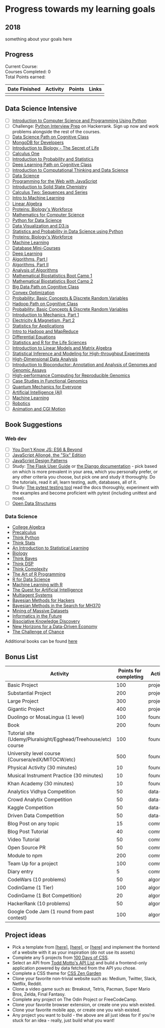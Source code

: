 # Progress towards my learning goals

## 2018

something about your goals here

## Progress

Current Course:    
Courses Completed: 0  
Total Points earned: 

| Date Finished | Activity                  | Points | Links  |           
| ------------- | ------------------------- | ------ | ------------------------------------------- |
|  |  |  |  |


## Data Science Intensive
- [ ] [Introduction to Computer Science and Programming Using Python](https://www.edx.org/course/introduction-computer-science-mitx-6-00-1x-11)
- [ ]  Challenge: [Python Interview Prep](https://www.hackerrank.com/chingu-challenge-3) on Hackerrank. Sign up now and work problems alongside the rest of the courses.
- [ ] [Data Science Path on Cognitive Class](https://cognitiveclass.ai/learn/data-science/)
- [ ] [MongoDB for Developers](https://university.mongodb.com/courses/M101P/about)
- [ ] [Introduction to Biology - The Secret of Life](https://www.edx.org/course/introduction-biology-secret-life-mitx-7-00x-6)
- [ ] [Calculus One](https://www.coursera.org/learn/calculus1)
- [ ] [Introduction to Probability and Statistics](https://ocw.mit.edu/courses/mathematics/18-05-introduction-to-probability-and-statistics-spring-2014/index.htm)
- [ ] [Deep Learning Path on Cognitive Class](https://cognitiveclass.ai/learn/deep-learning/)
- [ ] [Introduction to Computational Thinking and Data Science](https://www.edx.org/course/introduction-computational-thinking-data-mitx-6-00-2x-6)
- [ ] [Data Science](http://cs109.github.io/2015/)
- [ ] [Programming for the Web with JavaScript](https://www.edx.org/course/programming-web-javascript-pennx-sd4x)
- [ ] [Introduction to Solid State Chemistry](https://ocw.mit.edu/courses/materials-science-and-engineering/3-091sc-introduction-to-solid-state-chemistry-fall-2010/index.htm)
- [ ] [Calculus Two: Sequences and Series](https://www.coursera.org/learn/advanced-calculus)
- [ ] [Intro to Machine Learning](https://www.udacity.com/course/intro-to-machine-learning--ud120)
- [ ] [Linear Algebra](https://ocw.mit.edu/courses/mathematics/18-06sc-linear-algebra-fall-2011/)
- [ ] [Proteins: Biology's Workforce](https://www.edx.org/course/proteins-biologys-workforce-ricex-bioc300-1x-2)
- [ ] [Mathematics for Computer Science](https://ocw.mit.edu/courses/electrical-engineering-and-computer-science/6-042j-mathematics-for-computer-science-spring-2015/index.htm)
- [ ] [Python for Data Science](https://www.edx.org/course/python-data-science-uc-san-diegox-dse200x)
- [ ] [Data Visualization and D3.js](https://www.udacity.com/course/data-visualization-and-d3js--ud507)
- [ ] [Statistics and Probability in Data Science using Python](https://www.edx.org/course/statistics-probability-data-science-uc-san-diegox-dse210x)
- [ ] [Proteins: Biology's Workforce](https://www.edx.org/course/proteins-biologys-workforce-ricex-bioc300-1x-2)
- [ ] [Machine Learning](https://www.coursera.org/learn/machine-learning)
- [ ] [Database Mini-Courses](https://lagunita.stanford.edu/courses/DB/2014/SelfPaced/about)
- [ ] [Deep Learning](https://www.udacity.com/course/deep-learning--ud730)
- [ ] [Algorithms, Part I](https://www.coursera.org/learn/algorithms-part1)
- [ ] [Algorithms, Part II](https://www.coursera.org/learn/algorithms-part2)
- [ ] [Analysis of Algorithms](https://www.coursera.org/learn/analysis-of-algorithms)
- [ ] [Mathematical Biostatistics Boot Camp 1](https://www.coursera.org/learn/biostatistics)
- [ ] [Mathematical Biostatistics Boot Camp 2](https://www.coursera.org/learn/biostatistics-2)
- [ ] [Big Data Path on Cognitive Class](https://cognitiveclass.ai/learn/big-data/)
- [ ] [Convex Optimization](https://lagunita.stanford.edu/courses/Engineering/CVX101/Winter2014/about)
- [ ] [Probability: Basic Concepts & Discrete Random Variables](https://www.edx.org/course/probability-basic-concepts-discrete-purduex-416-1x-1)
- [ ] [Hadoop Path on Cognitive Class](https://cognitiveclass.ai/learn/hadoop/)
- [ ] [Probability: Basic Concepts & Discrete Random Variables](https://www.edx.org/course/probability-basic-concepts-discrete-purduex-416-1x-1)
- [ ] [Introduction to Mechanics, Part 1](https://www.edx.org/course/introduction-mechanics-part-1-ricex-phys-101-1x)
- [ ] [Electricity & Magnetism, Part 2](https://www.edx.org/course/electricity-magnetism-part-2-ricex-phys102-2x-0)
- [ ] [Statistics for Applications](https://ocw.mit.edu/courses/mathematics/18-650-statistics-for-applications-fall-2016/index.htm)
- [ ] [Intro to Hadoop and MapReduce](https://www.udacity.com/course/intro-to-hadoop-and-mapreduce--ud617)
- [ ] [Differential Equations](https://ocw.mit.edu/courses/mathematics/18-03sc-differential-equations-fall-2011/)
- [ ] [Statistics and R for the Life Sciences](https://www.edx.org/course/statistics-r-harvardx-ph525-1x-0)
- [ ] [Introduction to Linear Models and Matrix Algebra](https://www.edx.org/course/introduction-linear-models-matrix-harvardx-ph525-2x-1)
- [ ] [Statistical Inference and Modeling for High-throughput Experiments](https://www.edx.org/course/statistical-inference-modeling-high-harvardx-ph525-3x-0)
- [ ] [High-Dimensional Data Analysis](https://www.edx.org/course/high-dimensional-data-analysis-harvardx-ph525-4x-0)
- [ ] [Introduction to Bioconductor: Annotation and Analysis of Genomes and Genomic Assays](https://www.edx.org/course/introduction-bioconductor-annotation-harvardx-ph525-5x-0)
- [ ] [High-performance Computing for Reproducible Genomics](https://www.edx.org/course/high-performance-computing-reproducible-harvardx-ph525-6x-0)
- [ ] [Case Studies in Functional Genomics](https://www.edx.org/course/case-studies-functional-genomics-harvardx-ph525-7x-0)
- [ ] [Quantum Mechanics for Everyone](https://www.edx.org/course/quantum-mechanics-everyone-georgetownx-phyx-008-01x)
- [ ] [Artificial Intelligence (AI)](https://www.edx.org/course/artificial-intelligence-ai-columbiax-csmm-101x-1)
- [ ] [Machine Learning](https://www.edx.org/course/machine-learning-columbiax-csmm-102x-1)
- [ ] [Robotics](https://www.edx.org/course/robotics-columbiax-csmm-103x-0)
- [ ] [Animation and CGI Motion](https://www.edx.org/course/animation-cgi-motion-columbiax-csmm-104x-0)

## Book Suggestions

### Web dev

- [ ]  [You Don't Know JS: ES6 & Beyond](https://github.com/getify/You-Dont-Know-JS/blob/master/es6%20&%20beyond/README.md#you-dont-know-js-es6--beyond)  
- [ ]  [JavaScript Allongé, the "Six" Edition](https://leanpub.com/javascriptallongesix)
- [ ]  [JavaScript Design Patterns](https://addyosmani.com/resources/essentialjsdesignpatterns/book/)
- [ ]  Study: [The Flask User Guide](http://flask.pocoo.org/docs/0.12/) or [the Django documentation](https://docs.djangoproject.com/en/1.11/) - pick based on which is more prevalent in your area, which you personally prefer, or any other criteria you choose, but pick one and study it thoroughly. Do the tutorials, read it all, learn testing, auth, databases, all of it.
- [ ]  Study: [The pytest testing tool](https://docs.pytest.org/en/latest/) read the docs thoroughly, experiment with the examples and become proficient with pytest (including unittest and nose).
- [ ]  [Open Data Structures](http://www.aupress.ca/books/120226/ebook/99Z_Morin_2013-Open_Data_Structures.pdf)

### Data Science

* [College Algebra](https://openstax.org/details/books/college-algebra)
* [Precalculus](https://openstax.org/details/books/precalculus)
* [Think Python](http://greenteapress.com/thinkpython2/thinkpython2.pdf)
* [Think Stats](http://greenteapress.com/thinkstats2/thinkstats2.pdf)
* [An Introduction to Statistical Learning](http://www-bcf.usc.edu/~gareth/ISL/ISLR%20Sixth%20Printing.pdf)
* [Biology](https://openstax.org/details/books/biology)
* [Think Bayes](http://www.greenteapress.com/thinkbayes/thinkbayes.pdf)
* [Think DSP](http://greenteapress.com/thinkdsp/thinkdsp.pdf)
* [Think Complexity](http://greenteapress.com/complexity2/thinkcomplexity2.pdf)
* [The Art of R Programming](http://heather.cs.ucdavis.edu/~matloff/132/NSPpart.pdf)
* [R for Data Science](http://r4ds.had.co.nz/)
* [Machine Learning with R](https://vk.com/doc168073_317718618?hash=90cd2a2976f079b1e7&dl=43db8b80daa2831cc1)
* [The Quest for Artificial Intelligence](http://ai.stanford.edu/~nilsson/QAI/qai.pdf)
* [Multiagent Systems](http://www.masfoundations.org/download.html)
* [Bayesian Methods for Hackers](https://github.com/CamDavidsonPilon/Probabilistic-Programming-and-Bayesian-Methods-for-Hackers)
* [Bayesian Methods in the Search for MH370](https://link.springer.com/book/10.1007/978-981-10-0379-0)
* [Mining of Massive Datasets](http://infolab.stanford.edu/~ullman/mmds/book.pdf)
* [Informatics in the Future](https://link.springer.com/book/10.1007%2F978-3-319-55735-9)
* [Bisociative Knowledge Discovery](https://link.springer.com/book/10.1007%2F978-3-642-31830-6)
* [New Horizons for a Data-Driven Economy](https://link.springer.com/book/10.1007%2F978-3-319-21569-3)
* [The Challenge of Chance](https://link.springer.com/book/10.1007/978-3-319-26300-7)

Additional books can be found [here](https://github.com/P1xt/speedstudy/blob/master/book-lists.md)

## Bonus List

| Activity                                    | Points for completing | Activity type |
| ------------------------------------------- | --------------------- | ------------- |
| Basic Project                               | 100                   | project       |
| Substantial Project                         | 200                   | project       |
| Large Project                               | 300                   | project       |
| Gigantic Project                            | 400                   | project       |
| Duolingo or MosaLingua (1 level)            | 100                   | foundation    |
| Book                                        | 200                   | foundation    |
| Tutorial site (Udemy/Pluralsight/Egghead/Treehouse/etc) course                            | 100                   | foundation    |
| University level course (Coursera/edX/MITOCW/etc)                    | 500                   | foundation    |
| Physical Activity (30 minutes)                          | 10                    | foundation    |
| Musical Instrument Practice (30 minutes)                          | 10                    | foundation    |
| Khan Academy (30 minutes)                          | 10                    | foundation    |
| Analytics Vidhya Competition                | 50                    | data-science  |
| Crowd Analytix Competition                  | 50                    | data-science  |
| Kaggle Competition                          | 50                    | data-science  |
| Driven Data Competition                     | 50                    | data-science  |
| Blog Post on any topic                      | 15                    | communication |
| Blog Post Tutorial                          | 40                    | communication |
| Video Tutorial                              | 50                    | communication |
| Open Source PR                              | 50                    | communication |
| Module to npm                               | 200                   | communication |
| Team Up for a project                       | 100                   | communication |
| Diary entry                                 | 5                     | communication |
| CodeWars (10 problems)                      | 50                    | algorithms    |
| CodinGame (1 Tier)                          | 100                   | algorithms    |
| CodinGame (1 Bot Competition)               | 20                    | algorithms    |
| HackerRank (10 problems)                    | 50                    | algorithms    |
| Google Code Jam (1 round from past contest) | 100                   | algorithms    |

## Project ideas

*   Pick a template from [\[here\]](https://freebiesbug.com/psd-freebies/website-template/), [\[here\]](http://www.os-templates.com/free-website-templates), or [\[here\]](http://www.os-templates.com/free-website-templates) and implement the frontend of a website with it as your inspiration (do not use its assets)
*   Complete any 5 projects from [100 Days of CSS](https://100dayscss.com/).
*   Select an API from [Todd Motto's API List](https://github.com/toddmotto/public-apis) and build a frontend-only application powered by data fetched from the API you chose.
*   Complete a CSS theme for [CSS Zen Garden](http://www.csszengarden.com/)
*   Clone your favorite non-trivial website such as: Medium, Twitter, Slack, Netflix, Reddit.
*   Clone a video game such as: Breakout, Tetris, Pacman, Super Mario Bros, Zelda, Final Fantasy.
*   Complete any project on The Odin Project or FreeCodeCamp.
*   Clone your favorite browser extension, or create one you wish existed.
*   Clone your favorite mobile app, or create one you wish existed.
*   Any project you want to build - the above are all just ideas for if you're stuck for an idea - really, just build what you want!
